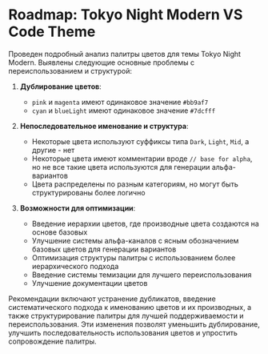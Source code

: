 # Roadmap: Tokyo Night Modern VS Code Theme

Проведен подробный анализ палитры цветов для темы Tokyo Night Modern. Выявлены следующие основные проблемы с переиспользованием и структурой:

1. **Дублирование цветов**:
   - `pink` и `magenta` имеют одинаковое значение `#bb9af7`
   - `cyan` и `blueLight` имеют одинаковое значение `#7dcfff`

2. **Непоследовательное именование и структура**:
   - Некоторые цвета используют суффиксы типа `Dark`, `Light`, `Mid`, а другие - нет
   - Некоторые цвета имеют комментарии вроде `// base for alpha`, но не все такие цвета используются для генерации альфа-вариантов
   - Цвета распределены по разным категориям, но могут быть структурированы более логично

3. **Возможности для оптимизации**:
   - Введение иерархии цветов, где производные цвета создаются на основе базовых
   - Улучшение системы альфа-каналов с ясным обозначением базовых цветов для генерации вариантов
   - Оптимизация структуры палитры с использованием более иерархического подхода
   - Введение системы темизации для лучшего переиспользования
   - Улучшение документации цветов

Рекомендации включают устранение дубликатов, введение систематического подхода к именованию цветов и их производных, а также структурирование палитры для лучшей поддерживаемости и переиспользования. Эти изменения позволят уменьшить дублирование, улучшить последовательность использования цветов и упростить сопровождение палитры.
